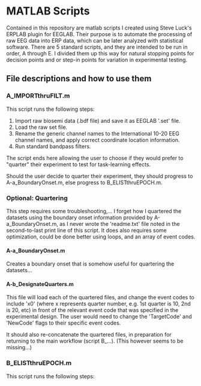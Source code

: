 # MATLAB Scripts

Contained in this repository are matlab scripts I created using Steve Luck's ERPLAB plugin for EEGLAB.
Their purpose is to automate the processing of raw EEG data into ERP data, which can be later analyzed with statistical software.
There are 5 standard scripts, and they are intended to be run in order, A through E.
I divided them up this way for natural stopping points for decision points and or step-in points for variation in experimental testing.

## File descriptions and how to use them

### A_IMPORTthruFILT.m

This script runs the following steps:
1. Import raw biosemi data (.bdf file) and save it as EEGLAB '.set' file.
2. Load the raw set file.
3. Rename the generic channel names to the International 10-20 EEG channel names, and apply correct coordinate location information.
4. Run standard bandpass filters.

The script ends here allowing the user to choose if they would prefer to "quarter" their experiment to test for task-learning effects.

Should the user decide to quarter their experiment, they should progress to A-a_BoundaryOnset.m, else progress to B_ELISTthruEPOCH.m.

### Optional: Quartering
This step requires some troubleshooting,... I forget how I quartered the datasets using the boundary onset information provided by A-a_BoundaryOnset.m, as I never wrote the 'readme.txt' file noted in the second-to-last print line of this script.
It does also requires some optimization, could be done better using loops, and an array of event codes.

#### A-a_BoundaryOnset.m
Creates a boundary onset that is somehow useful for quartering the datasets...

#### A-b_DesignateQuarters.m

This file will load each of the quartered files, and change the event codes to include 'x0' (where x represents quarter number, e.g. 1st quarter is 10, 2nd is 20, etc) in front of the relevant event code that was specified in the experimental design. The user would need to change the 'TargetCode' and 'NewCode' flags to their specific event codes.

It should also re-concatenate the quartered files, in preparation for returning to the main workflow (script B_...).
(This however seems to be missing...)

### B_ELISTthruEPOCH.m

This script runs the following steps:
